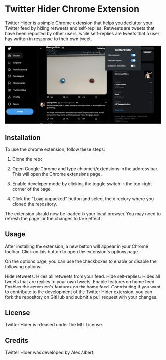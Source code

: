 # Twitter Hider Chrome Extension
Twitter Hider is a simple Chrome extension that helps you declutter your Twitter feed by hiding retweets and self-replies. Retweets are tweets that have been reposted by other users, while self-replies are tweets that a user has written in response to their own tweet.

![main screenshot](screenshot.png)

## Installation
To use the chrome extension, follow these steps:

1. Clone the repo

2. Open Google Chrome and type chrome://extensions in the address bar. This will open the Chrome extensions page.

3. Enable developer mode by clicking the toggle switch in the top-right corner of the page.

4. Click the "Load unpacked" button and select the directory where you cloned the repository.

The extension should now be loaded in your local browser. You may need to refresh the page for the changes to take effect.

## Usage
After installing the extension, a new button will appear in your Chrome toolbar. Click on this button to open the extension's options page.

On the options page, you can use the checkboxes to enable or disable the following options:

Hide retweets: Hides all retweets from your feed.
Hide self-replies: Hides all tweets that are replies to your own tweets.
Enable features on home feed: Enables the extension's features on the home feed.
Contributing
If you want to contribute to the development of the Twitter Hider extension, you can fork the repository on GitHub and submit a pull request with your changes.

## License
Twitter Hider is released under the MIT License.

## Credits
Twitter Hider was developed by Alex Albert.